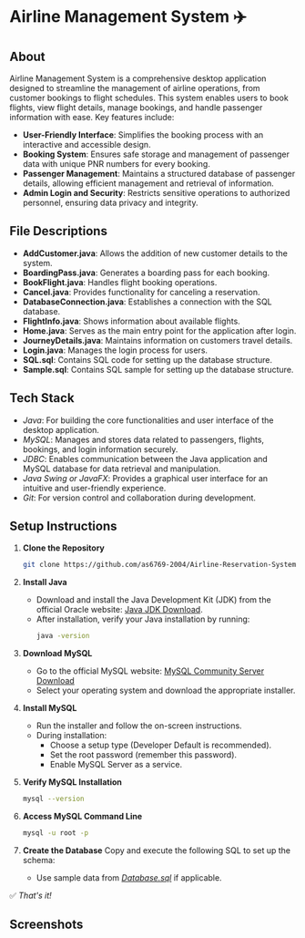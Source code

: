 # Airline Management System ✈️

## About
Airline Management System is a comprehensive desktop application designed to streamline the management of airline operations, from customer bookings to flight schedules. This system enables users to book flights, view flight details, manage bookings, and handle passenger information with ease. Key features include:
- **User-Friendly Interface**: Simplifies the booking process with an interactive and accessible design.
- **Booking System**: Ensures safe storage and management of passenger data with unique PNR numbers for every booking.
- **Passenger Management**: Maintains a structured database of passenger details, allowing efficient management and retrieval of information.
- **Admin Login and Security**: Restricts sensitive operations to authorized personnel, ensuring data privacy and integrity.

## File Descriptions
- **AddCustomer.java**: Allows the addition of new customer details to the system.
- **BoardingPass.java**: Generates a boarding pass for each booking.
- **BookFlight.java**: Handles flight booking operations.
- **Cancel.java**: Provides functionality for canceling a reservation.
- **DatabaseConnection.java**: Establishes a connection with the SQL database.
- **FlightInfo.java**: Shows information about available flights.
- **Home.java**: Serves as the main entry point for the application after login.
- **JourneyDetails.java**: Maintains information on customers travel details.
- **Login.java**: Manages the login process for users.
- **SQL.sql**: Contains SQL code for setting up the database structure.
- **Sample.sql**: Contains SQL sample for setting up the database structure.

## Tech Stack
- *Java*: For building the core functionalities and user interface of the desktop application.
- *MySQL*: Manages and stores data related to passengers, flights, bookings, and login information securely.
- *JDBC*: Enables communication between the Java application and MySQL database for data retrieval and manipulation.
- *Java Swing or JavaFX*: Provides a graphical user interface for an intuitive and user-friendly experience.
- *Git*: For version control and collaboration during development.

## Setup Instructions

1. **Clone the Repository**
   ```bash
   git clone https://github.com/as6769-2004/Airline-Reservation-System.git
   ```

2. **Install Java**
   - Download and install the Java Development Kit (JDK) from the official Oracle website: [Java JDK Download](https://www.oracle.com/java/technologies/javase-jdk11-downloads.html).
   - After installation, verify your Java installation by running:
     ```bash
     java -version
     ```

3. **Download MySQL**
   - Go to the official MySQL website: [MySQL Community Server Download](https://dev.mysql.com/downloads/installer/)
   - Select your operating system and download the appropriate installer.

4. **Install MySQL**
   - Run the installer and follow the on-screen instructions.
   - During installation:
     - Choose a setup type (Developer Default is recommended).
     - Set the root password (remember this password).
     - Enable MySQL Server as a service.

5. **Verify MySQL Installation**
   ```bash
   mysql --version
   ```

6. **Access MySQL Command Line**
   ```bash
   mysql -u root -p
   ```

7. **Create the Database**
   Copy and execute the following SQL to set up the schema:

   

   - Use sample data from *[Database.sql](https://github.com/as6769-2004/Airline-Reservation-System/blob/main/SQL_Updated.sql)* if applicable.

✅ *That's it!*

## Screenshots

<!-- Preserve your existing images here -->

